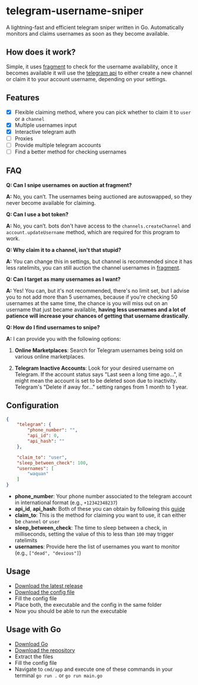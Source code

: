 # telegram-username-sniper
A lightning-fast and efficient telegram sniper written in Go. Automatically monitors and claims usernames as soon as they become available.

## How does it work?

Simple, it uses [fragment](https://fragment.com/) to check for the username availability, once it becomes available it will use the [telegram api](https://core.telegram.org/api) to either create a new channel or claim it to your account username, depending on your settings. 

## Features
- [x] Flexible claiming method, where you can pick whether to claim it to `user` or a `channel`
- [x] Multiple usernames input
- [x] Interactive telegram auth
- [ ] Proxies
- [ ] Provide multiple telegram accounts
- [ ] Find a better method for checking usernames

## FAQ

**Q: Can I snipe usernames on auction at fragment?** 

**A:** No, you can’t. The usernames being auctioned are autoswapped, so they never become available for claiming.

**Q: Can I use a bot token?** 

**A:** No, you can’t. bots don't have access to the `channels.createChannel` and `account.updateUsername` method, which are required for this program to work.

**Q: Why claim it to a channel, isn't that stupid?** 

**A:** You can change this in settings, but channel is recommended since it has less ratelimits, you can still auction the channel usernames in [fragment](https://fragment.com/).

**Q: Can I target as many usernames as I want?** 

**A:** Yes! You can, but it's not recommended, there's no limit set, but I advise you to not add more than 5 usernames, because if you're checking 50 usernames at the same time, the chance is you will miss out on an username that just became available, **having less usernames and a lot of patience will increase your chances of getting that username drastically**.

**Q: How do I find usernames to snipe?** 

**A:** I can provide you with the following options: 
  1. **Online Marketplaces**: Search for Telegram usernames being sold on various online marketplaces.
     
  2. **Telegram Inactive Accounts**: Look for your desired username on Telegram. If the account status says "Last seen a long time ago...", it might mean the account is set to be deleted soon due to inactivity. Telegram's "Delete if away for..." setting ranges from 1 month to 1 year.

## Configuration

```json
{
    "telegram": {
        "phone_number": "",
        "api_id": 0,
        "api_hash": ""
    },

    "claim_to": "user",
    "sleep_between_check": 100,
    "usernames": [
        "waquan"
    ]
}
```
- **phone_number**: Your phone number associated to the telegram account in international format (e.g., `+12342348237`)
- **api_id**, **api_hash**: Both of these you can obtain by following this [guide](https://core.telegram.org/api/obtaining_api_id)
- **claim_to**: This is the method for claiming you want to use, it can either be `channel` or `user`
- **sleep_between_check**: The time to sleep between a check, in milliseconds, setting the value of this to less than `100` may trigger ratelimits
- **usernames**: Provide here the list of usernames you want to monitor (e.g., `["dead", "devious"]`)

## Usage
- [Download the latest release](https://github.com/qg5/telegram-username-sniper/releases)
- [Download the config file](https://github.com/qg5/telegram-username-sniper/blob/main/config.json)
- Fill the config file
- Place both, the executable and the config in the same folder
- Now you should be able to run the executable

## Usage with Go
- [Download Go](https://go.dev/dl/)
- [Download the repository](https://github.com/qg5/telegram-username-sniper/archive/refs/heads/main.zip)
- Extract the files
- Fill the config file
- Navigate to `cmd/app` and execute one of these commands in your terminal `go run .` or `go run main.go`
